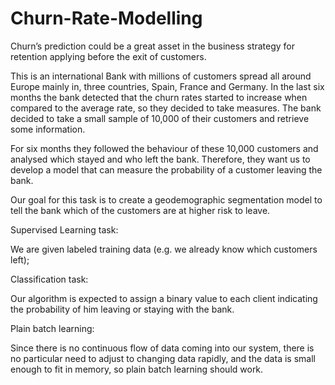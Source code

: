 # Churn-Rate-Modelling
Churn’s prediction could be a great asset in the business strategy for retention applying before the exit of customers.

This is an international Bank with millions of customers spread all around Europe mainly in, three countries, Spain, France and Germany. In the last six months the bank detected that the churn rates started to increase when compared to the average rate, so they decided to take measures. The bank decided to take a small sample of 10,000 of their customers and retrieve some information.

For six months they followed the behaviour of these 10,000 customers and analysed which stayed and who left the bank. Therefore, they want us to develop a model that can measure the probability of a customer leaving the bank.

Our goal for this task is to create a geodemographic segmentation model to tell the bank which of the customers are at higher risk to leave.




Supervised Learning task:

We are given labeled training data (e.g. we already know which customers left);

Classification task:

Our algorithm is expected to assign a binary value to each client indicating the probability of him leaving or staying with the bank.

Plain batch learning: 

Since there is no continuous flow of data coming into our system, there is no particular need to adjust to changing data rapidly, and the data is small enough to fit in memory, so plain batch learning should work.
